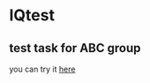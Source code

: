 # IQtest

## test task for ABC group

you can try it [here](https://elegant-cucurucho-bae129.netlify.app/)
